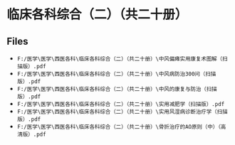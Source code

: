 # 临床各科综合（二）（共二十册）

## Files

- `F:/医学\医学\西医各科\临床各科综合（二）（共二十册）\中风偏瘫实用康复术图解（扫描版）.pdf`
- `F:/医学\医学\西医各科\临床各科综合（二）（共二十册）\中风病防治300问（扫描版）.pdf`
- `F:/医学\医学\西医各科\临床各科综合（二）（共二十册）\中风的康复与防治（扫描版）.pdf`
- `F:/医学\医学\西医各科\临床各科综合（二）（共二十册）\实用减肥学（扫描版）.pdf`
- `F:/医学\医学\西医各科\临床各科综合（二）（共二十册）\实用风湿病诊断治疗学（扫描版）.pdf`
- `F:/医学\医学\西医各科\临床各科综合（二）（共二十册）\骨折治疗的AO原则（中）（高清版）.pdf`
